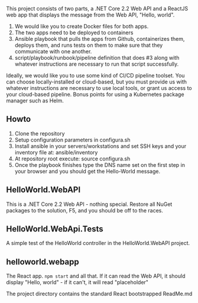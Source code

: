 This project consists of two parts, a .NET Core 2.2 Web API and a ReactJS web app that displays the message from the Web API, "Hello, world".

1) We would like you to create Docker files for both apps. 
2) The two apps need to be deployed to containers 
3) Ansible playbook that pulls the apps from Github, containerizes them, deploys them, and runs tests on them to make sure that they communicate with one another. 
4) script/playbook/runbook/pipeline definition that does #3 along with whatever instructions are necessary to run that script successfully.

Ideally, we would like you to use some kind of CI/CD pipeline toolset. You can choose locally-installed or cloud-based, but you must provide us with whatever instructions are necessary to use local tools, or grant us access to your cloud-based pipeline. Bonus points for using a Kubernetes package manager such as Helm.

## Howto

1. Clone the repository
2. Setup configuration parameters in configura.sh
3. Install ansible in your servers/workstations and set SSH keys and your inventory file at: ansible/inventory
4. At repository root execute: source configura.sh
5. Once the playbook finishes type the DNS name set on the first step in your browser and you should get the Hello-World message.

## HelloWorld.WebAPI
This is a .NET Core 2.2 Web API - nothing special. Restore all NuGet packages to the solution, F5, and you should be off to the races.

## HelloWorld.WebApi.Tests
A simple test of the HelloWorld controller in the HelloWorld.WebAPI project.

## helloworld.webapp
The React app. `npm start` and all that. If it can read the Web API, it should display "Hello, world" - if it can't, it will read "placeholder"

The project directory contains the standard React bootstrapped ReadMe.md

